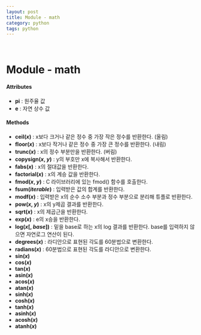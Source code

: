 ```yaml
---
layout: post
title: Module - math
category: python
tags: python
---
```


&nbsp;

# Module - math

#### Attributes

- **pi** : 원주율 값
- **e** : 자연 상수 값

#### Methods

- **ceil(*x*)** : x보다 크거나 같은 정수 중 가장 작은 정수를 반환한다. (올림)
- **floor(*x*)** : x보다 작거나 같은 정수 중 가장 큰 정수를 반환한다. (내림)
- **trunc(*x*)** : x의 정수 부분만을 반환한다. (버림)
- **copysign(*x*, *y*)** : y의 부호만 x에 복사해서 반환한다.
- **fabs(*x*)** : x의 절대값을 반환한다.
- **factorial(*x*)** : x의 계승 값을 반환한다.
- **fmod(*x*, *y*)** : C 라이브러리에 있는 fmod() 함수를 호출한다.
- **fsum(*iterable*)** : 입력받은 값의 합계를 반환한다.
- **modf(*x*)** : 입력받은 x의 순수 소수 부분과 정수 부분으로 분리해 튜플로 반환한다.
- **pow(*x*, *y*)** : x의 y제곱 결과를 반환한다.
- **sqrt(*x*)** : x의 제곱근을 반환한다.
- **exp(*x*)** : e의 x승을 반환한다.
- **log(*x*[, *base*])** : 밑을 base로 하는 x의 log 결과를 반환한다. base를 입력하지 않으면 자연로그 연산이 된다.
- **degrees(*x*)** : 라디안으로 표현된 각도를 60분법으로 변환한다.
- **radians(*x*)** : 60분법으로 표현된 각도를 라디안으로 변환한다.
- **sin(*x*)**
- **cos(*x*)**
- **tan(*x*)**
- **asin(*x*)**
- **acos(*x*)**
- **atan(*x*)**
- **sinh(*x*)**
- **cosh(*x*)**
- **tanh(*x*)**
- **asinh(*x*)**
- **acosh(*x*)**
- **atanh(*x*)**

